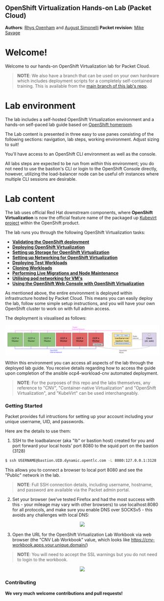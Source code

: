 ## OpenShift Virtualization Hands-on Lab (Packet Cloud)

**Authors**: [Rhys Oxenham](mailto:roxenham@redhat.com) and [August Simonelli](mailto:asimonel@redhat.com)
**Packet revision**: [Mike Savage](mailto:savage@redhat.com)

# Welcome!

Welcome to our hands-on OpenShift Virtualization lab for Packet Cloud. 

> **NOTE**: We also have a branch that can be used on your own hardware which includes deployment scripts for a completely self-contained training. This is available from the [main branch of this lab's repo](https://github.com/RHFieldProductManagement/openshift-virt-labs/tree/master).

# Lab environment

The lab includes a self-hosted OpenShift Virtualization environment and a hands-on self-paced lab guide based on [OpenShift homeroom](https://github.com/openshift-homeroom).

The Lab content is presented in three easy to use panes consisting of the following sections: navigation, lab steps, working environment. Adjust sizing to suit!

You'll have access to an OpenShift CLI environment as well as the console.

All labs steps are expected to be run from *within* this environment; you do not need to use the bastion's CLI or login to the OpenShift Console directly, however, utilizing the load-balancer node can be useful ofr instances where multiple CLI sessions are desirable.


# Lab content

The lab uses official Red Hat downstream components, where **OpenShift Virtualization** is now the official feature name of the packaged up [Kubevirt project](https://kubevirt.io/) within the OpenShift product. 

The lab runs you through the following OpenShift Virtualization tasks:

* **[Validating the OpenShift deployment](https://github.com/RHFieldProductManagement/openshift-virt-labs/blob/rhpds/docs/workshop/content/validation.md)**
* **[Deploying OpenShift Virtualization](https://github.com/RHFieldProductManagement/openshift-virt-labs/blob/rhpds/docs/workshop/content/deploy-cnv.md)**
* **[Setting up Storage for OpenShift Virtualization](https://github.com/RHFieldProductManagement/openshift-virt-labs/blob/rhpds/docs/workshop/content/storage-setup.md)**
* **[Setting up Networking for OpenShift Virtualization](https://github.com/RHFieldProductManagement/openshift-virt-labs/blob/rhpds/docs/workshop/content/network-setup.md)**
* **[Deploying Test Workloads](https://github.com/RHFieldProductManagement/openshift-virt-labs/blob/rhpds/docs/workshop/content/deploy-workloads.md)**
* **[Cloning Workloads](https://github.com/RHFieldProductManagement/openshift-virt-labs/blob/rhpds/docs/workshop/content/cloning.md)**
* **[Performing Live Migrations and Node Maintenance](https://github.com/RHFieldProductManagement/openshift-virt-labs/blob/rhpds/docs/workshop/content/live-migration.md)**
* **[Utilising pod networking for VM's](https://github.com/RHFieldProductManagement/openshift-virt-labs/blob/rhpds/docs/workshop/content/masquerade.md)**
* **[Using the OpenShift Web Console with OpenShift Virtualization](https://github.com/RHFieldProductManagement/openshift-virt-labs/blob/rhpds/docs/workshop/content/console.md)** 

As mentioned above, the entire environment is deployed within infrastructure hosted by Packet Cloud. This means you can easily deploy the lab, follow some simple setup instructions, and you will have your own OpenShift cluster to work on with full admin access. 

The deployment is visualised as follows:

<center>
    <img src="docs/workshop/content/img/labarch.png"/>
</center>

Within this environment you can access all aspects of the lab through the deployed lab guide. You receive details regarding how to access the guide upon completion of the ansible ocp4-workload-cnv automated deployment.

> **NOTE**: For the purposes of this repo and the labs themselves, any reference to "CNV", "Container-native Virtualization" and "OpenShift Virtualization", and "KubeVirt" can be used interchangeably.

### Getting Started

Packet provides full intructions for setting up your account including your unique username, UID, and passwords.

Here are the details to use them:

1) SSH to the loadbalancer (aka "lb" or bastion host) created for you and port forward your local hosts' port 8080 to the squid port on the bastion (3128)

~~~bash
$ ssh USERNAME@bastion.UID.dynamic.opentlc.com -L 8080:127.0.0.1:3128
~~~

This allows you to connect a browser to local port 8080 and see the "Public" network in the lab.

>**NOTE**: Full SSH connection details, including username, hostname, and password are available via the Packet admin portal.

2) Set your browser (we've tested Firefox and had the most success with this - your mileage may vary with other browsers) to use localhost:8080 for all protocols, and make sure you enable DNS over SOCKSv5 - this avoids any challenges with local DNS:

<center>
    <img src="docs/workshop/content/img/firefox-proxy.png"/>
</center>

3) Open the URL for the OpenShift Virtualization Lab Workbook via web browser (the "CNV Lab Workbook" value, which looks like https://cnv-workbook.apps.your.unique.domain/)

>**NOTE**: You will need to accept the SSL warnings but you do not need to login to the workbook.

<center>
    <img src="docs/workshop/content/img/lab-cli-view.png"/>
</center>

### Contributing

**We very much welcome contributions and pull requests!**
